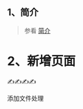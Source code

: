 ## 1、简介

> 参看 [简介](client-instruction.md)

# 2、新增页面

:writing_hand::writing_hand::writing_hand::writing_hand:

添加文件处理